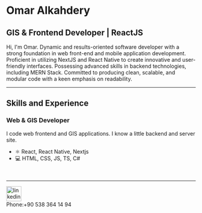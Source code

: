 
# Omar Alkahdery
## **GIS & Frontend Developer** | ReactJS

Hi, I'm Omar. Dynamic and results-oriented software developer with a strong foundation in web front-end and mobile application development. Proficient in utilizing NextJS and React Native to create innovative and user-friendly interfaces. Possessing advanced skills in backend technologies, including MERN Stack. Committed to producing clean, scalable, and modular code with a keen emphasis on readability.

<hr>

## Skills and Experience


### **Web & GIS Developer**

I code web frontend and GIS applications. I know a little backend and server site.

- ⚛ React, React Native, Nextjs
- 💻 HTML, CSS, JS, TS, C#


<br>
<hr>

[<img src='https://cdn.jsdelivr.net/npm/simple-icons@3.0.1/icons/linkedin.svg' alt='linkedin' height='40'>](https://www.linkedin.com/in/omar-alkahdery)
<br>
Phone:+90 538 364 14 94
